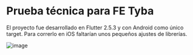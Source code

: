 # Prueba técnica para FE Tyba

El proyecto fue desarrollado en Flutter 2.5.3 y con Android como único target. Para correrlo en iOS faltarían unos pequeños ajustes de librerías.

![image](https://user-images.githubusercontent.com/29685332/145505620-95264bbf-35e7-40df-aeaf-571ee85e60f0.png)
